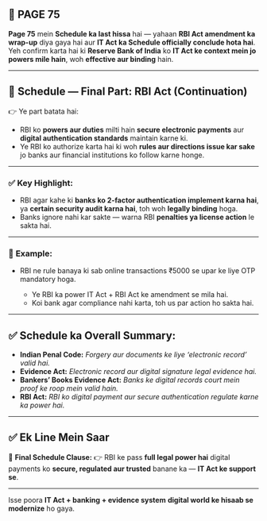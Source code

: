 ## 📄 **PAGE 75**

**Page 75** mein **Schedule ka last hissa** hai — yahaan **RBI Act amendment ka wrap-up** diya gaya hai aur **IT Act ka Schedule officially conclude hota hai**.
Yeh confirm karta hai ki **Reserve Bank of India** ko **IT Act ke context mein jo powers mile hain**, woh **effective aur binding** hain.

---

## 🔹 **Schedule — Final Part: RBI Act (Continuation)**

👉 Ye part batata hai:

* RBI ko **powers aur duties** milti hain **secure electronic payments** aur **digital authentication standards** maintain karne ki.
* Ye RBI ko authorize karta hai ki woh **rules aur directions issue kar sake** jo banks aur financial institutions ko follow karne honge.

---

### ✅ **Key Highlight:**

* RBI agar kahe ki **banks ko 2-factor authentication implement karna hai**,
  ya **certain security audit karna hai**,
  toh woh **legally binding** hoga.
* Banks ignore nahi kar sakte — warna RBI **penalties ya license action** le sakta hai.

---

### 🧩 **Example:**

* RBI ne rule banaya ki sab online transactions ₹5000 se upar ke liye OTP mandatory hoga.

  * Ye RBI ka power IT Act + RBI Act ke amendment se mila hai.
  * Koi bank agar compliance nahi karta, toh us par action ho sakta hai.

---

## ✅ **Schedule ka Overall Summary:**

* **Indian Penal Code:** *Forgery aur documents ke liye ‘electronic record’ valid hai.*
* **Evidence Act:** *Electronic record aur digital signature legal evidence hai.*
* **Bankers’ Books Evidence Act:** *Banks ke digital records court mein proof ke roop mein valid hain.*
* **RBI Act:** *RBI ko digital payment aur secure authentication regulate karne ka power hai.*

---

## ✅ **Ek Line Mein Saar**

📌 **Final Schedule Clause:**
👉 RBI ke pass **full legal power hai** digital payments ko **secure, regulated aur trusted** banane ka — **IT Act ke support se**.

---

Isse poora **IT Act + banking + evidence system** **digital world ke hisaab se modernize** ho gaya.
